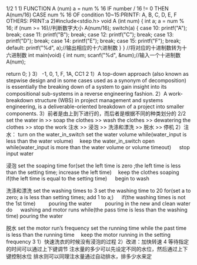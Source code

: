 1/2
1
1)
FUNCTION A (num) 
a = num % 16
IF number / 16 != 0 THEN 
A(num/16)
CASE num % 16 OF 
condition 10~15:PRINTF: A, B, C, D, E, F
OTHERS: 
PRINT:a
2)#include<stdio.h>
void A (int num) {
  int a;
  a = num % 16;
  if (num >= 16)//判断数字大小
    A(num/16);
  switch(a) {
    case 10:
        printf("A");
        break;
    case 11:
        printf("B");
        break;
    case 12:
        printf("C");
        break;
    case 13:
        printf("D");
        break;
    case 14:
        printf("E");
        break;
    case 15:
        printf("F");
        break;
    default:
        printf("%d", a);//输出相应的十六进制数
  } 
} //将对应的十进制数转为十六进制数
int main(void) {
  int num;
  scanf("%d", &num);//输入一个十进制数
  A(num);

  return 0;
}
3）
-1, 0, 1, F, 1A, CC1
2
1）A top-down approach (also known as stepwise design and in some cases 
used as a synonym of decomposition) is essentially the breaking down of 
a system to gain insight into its compositional sub-systems in a 
reverse engineering fashion. 
2）A work-breakdown structure (WBS) in project management and systems 
engineering, is a deliverable-oriented breakdown of a project into 
smaller components.
3）前者是由上到下进行的，而后者是根据不同的种类划分的
2/2
set the water in >> soap the clothes >> wash the clothes >> dewatering 
the clothes >> stop the work 
注水 >> 浸泡 >> 洗涤和漂洗 >> 脱水 >> 停机
2）注水： 
turn on the water_in_switch 
set the water volume 
while(water_input is less than the water volume) 
 keep the water_in_switch open 
while(water_input is more than the water volume or volume timeout) 
  stop input water

浸泡 
set the soaping time 
for(set the left time is zero ;the left time is less than the setting time; increase the left time) 
 keep the clothes soaping 
if(the left time is equal to the setting time) 
  begin to wash

洗涤和漂洗 
set the washing times to 3 
set the washing time to 20 
for(set a to zero; a is less than setting times; add 1 to a;) 
  if(the washing times is not the 1st time) 
   pouring the water 
   pouring in the new and clean water 
do 
  washing and motor runs 
while(the pass time is less than the washing time) 
pouring the water

脱水 
set the motor run’s frequency 
set the running time 
while the past time is less than the running time 
 keep the motor running in the setting frequency
3
1）快速洗衣的时候没有浸泡的过程
2）改进：加快转速
4
等待指定的时间可以通过上下键调节
注水量的多少可以先设定不同的水位，然后通过上下键控制水位
排水则可以同理注水量通过自动排水，排多少水来定